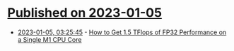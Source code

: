 # [Published on 2023-01-05](index.md)

* [2023-01-05, 03:25:45](https://lobste.rs/s/akhaba/how_get_1_5_tflops_fp32_performance_on) - [How to Get 1.5 TFlops of FP32 Performance on a Single M1 CPU Core](https://jott.live/markdown/1.5tflop_m1)
